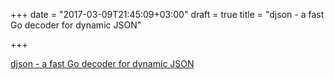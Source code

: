 +++
date = "2017-03-09T21:45:09+03:00"
draft = true
title = "djson - a fast Go decoder for dynamic JSON"

+++

<p><a href="https://github.com/a8m/djson">djson - a fast Go decoder for dynamic JSON</a></p>
